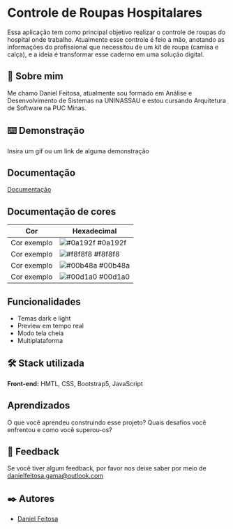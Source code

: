 
# Controle de Roupas Hospitalares

Essa aplicação tem como principal objetivo realizar o controle de roupas do hospital onde trabalho. Atualmente esse controle é feio a mão, anotando as informações do profissional que necessitou de um kit de roupa (camisa e calça), e a ideia é transformar esse caderno em uma solução digital.

## 🚀 Sobre mim
Me chamo Daniel Feitosa, atualmente sou formado em Análise e Desenvolvimento de Sistemas na UNINASSAU e estou cursando Arquitetura de Software na PUC Minas.
## ⌨️ Demonstração

Insira um gif ou um link de alguma demonstração


## Documentação

[Documentação](https://docs.google.com/document/d/1a3FuawU2ixcZc22Fq7F97ypPyYeOQDIt/edit?usp=share_link&ouid=111929054979607261023&rtpof=true&sd=true)

## Documentação de cores

| Cor               | Hexadecimal                                                |
| ----------------- | ---------------------------------------------------------------- |
| Cor exemplo       | ![#0a192f](https://via.placeholder.com/10/0a192f?text=+) #0a192f |
| Cor exemplo       | ![#f8f8f8](https://via.placeholder.com/10/f8f8f8?text=+) #f8f8f8 |
| Cor exemplo       | ![#00b48a](https://via.placeholder.com/10/00b48a?text=+) #00b48a |
| Cor exemplo       | ![#00d1a0](https://via.placeholder.com/10/00b48a?text=+) #00d1a0 |


## Funcionalidades

- Temas dark e light
- Preview em tempo real
- Modo tela cheia
- Multiplataforma


## 🛠️ Stack utilizada

**Front-end:** HMTL, CSS, Bootstrap5, JavaScript


## Aprendizados

O que você aprendeu construindo esse projeto? Quais desafios você enfrentou e como você superou-os?


## 📄 Feedback

Se você tiver algum feedback, por favor nos deixe saber por meio de danielfeitosa.gama@outlook.com
## ✒️ Autores

- [Daniel Feitosa](https://github.com/danielfeitosa4)

